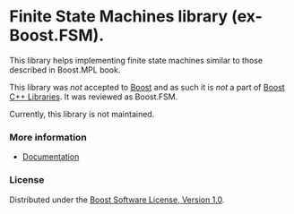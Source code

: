 Finite State Machines library (ex-Boost.FSM).
=============================================

This library helps implementing finite state machines similar to those described in Boost.MPL book.

This library was *not* accepted to [Boost](http://www.boost.org/) and as such it is *not* a part of [Boost C++ Libraries](http://www.boost.org/). It was reviewed as Boost.FSM.

Currently, this library is not maintained.

### More information

* [Documentation](libs/fsm/doc/state_machine.html)

### License

Distributed under the [Boost Software License, Version 1.0](http://boost.org/LICENSE_1_0.txt).
